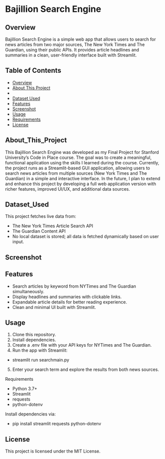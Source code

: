 # Bajillion Search Engine

## Overview
Bajillion Search Engine is a simple web app that allows users to search for news articles from two major sources, The New York Times and The Guardian, using their public APIs. It provides article headlines and summaries in a clean, user-friendly interface built with Streamlit.

## Table of Contents
- [Overview](#Overview)
- [About This Project](#About_This_Project)
- 
- [Dataset Used](#Dataset_Used)
- [Features](#Features)
- [Screenshot](#Screenshot)
- [Usage](#Usage)
- [Requirements](#Requirements)
- [License](#License)

## About_This_Project
This Bajillion Search Engine was developed as my Final Project for Stanford University’s Code in Place course. The goal was to create a meaningful, functional application using the skills I learned during the course.
Currently, the project runs as a Streamlit-based GUI application, allowing users to search news articles from multiple sources (New York Times and The Guardian) in a simple and interactive interface.
In the future, I plan to extend and enhance this project by developing a full web application version with richer features, improved UI/UX, and additional data sources.

## Dataset_Used
This project fetches live data from:
- The New York Times Article Search API
- The Guardian Content API
- No local dataset is stored; all data is fetched dynamically based on user input.

## Screenshot


## Features

- Search articles by keyword from NYTimes and The Guardian simultaneously.
- Display headlines and summaries with clickable links.
- Expandable article details for better reading experience.
- Clean and minimal UI built with Streamlit.

## Usage

1. Clone this repository.
2. Install dependencies.
3. Create a .env file with your API keys for NYTimes and The Guardian.
4. Run the app with Streamlit:
- streamlit run searchmain.py
5. Enter your search term and explore the results from both news sources.

Requirements
- Python 3.7+
- Streamlit
- requests
- python-dotenv

Install dependencies via:
- pip install streamlit requests python-dotenv

## License
This project is licensed under the MIT License.

